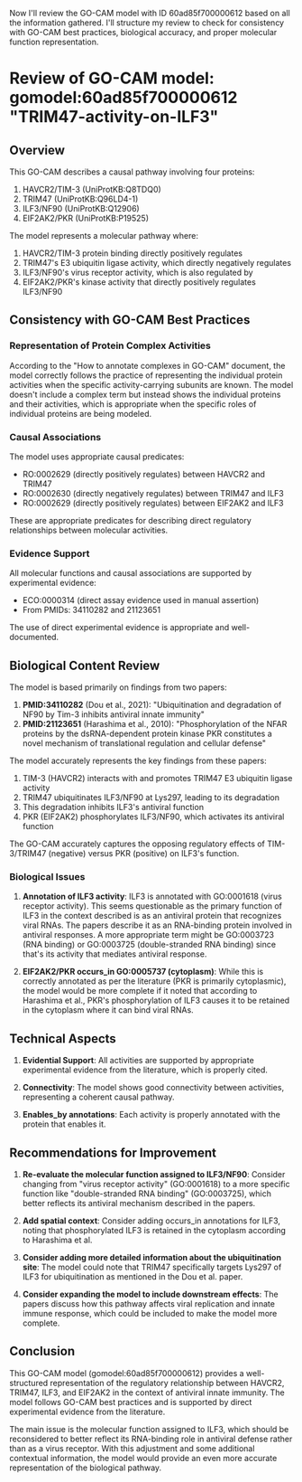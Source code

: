 Now I'll review the GO-CAM model with ID 60ad85f700000612 based on all the information gathered. I'll structure my review to check for consistency with GO-CAM best practices, biological accuracy, and proper molecular function representation.

# Review of GO-CAM model: gomodel:60ad85f700000612 "TRIM47-activity-on-ILF3"

## Overview

This GO-CAM describes a causal pathway involving four proteins:
1. HAVCR2/TIM-3 (UniProtKB:Q8TDQ0)
2. TRIM47 (UniProtKB:Q96LD4-1)
3. ILF3/NF90 (UniProtKB:Q12906)
4. EIF2AK2/PKR (UniProtKB:P19525)

The model represents a molecular pathway where:
1. HAVCR2/TIM-3 protein binding directly positively regulates
2. TRIM47's E3 ubiquitin ligase activity, which directly negatively regulates
3. ILF3/NF90's virus receptor activity, which is also regulated by
4. EIF2AK2/PKR's kinase activity that directly positively regulates ILF3/NF90

## Consistency with GO-CAM Best Practices

### Representation of Protein Complex Activities

According to the "How to annotate complexes in GO-CAM" document, the model correctly follows the practice of representing the individual protein activities when the specific activity-carrying subunits are known. The model doesn't include a complex term but instead shows the individual proteins and their activities, which is appropriate when the specific roles of individual proteins are being modeled.

### Causal Associations

The model uses appropriate causal predicates:
- RO:0002629 (directly positively regulates) between HAVCR2 and TRIM47 
- RO:0002630 (directly negatively regulates) between TRIM47 and ILF3
- RO:0002629 (directly positively regulates) between EIF2AK2 and ILF3

These are appropriate predicates for describing direct regulatory relationships between molecular activities.

### Evidence Support

All molecular functions and causal associations are supported by experimental evidence:
- ECO:0000314 (direct assay evidence used in manual assertion)
- From PMIDs: 34110282 and 21123651

The use of direct experimental evidence is appropriate and well-documented.

## Biological Content Review

The model is based primarily on findings from two papers:

1. **PMID:34110282** (Dou et al., 2021): "Ubiquitination and degradation of NF90 by Tim-3 inhibits antiviral innate immunity"
2. **PMID:21123651** (Harashima et al., 2010): "Phosphorylation of the NFAR proteins by the dsRNA-dependent protein kinase PKR constitutes a novel mechanism of translational regulation and cellular defense"

The model accurately represents the key findings from these papers:

1. TIM-3 (HAVCR2) interacts with and promotes TRIM47 E3 ubiquitin ligase activity
2. TRIM47 ubiquitinates ILF3/NF90 at Lys297, leading to its degradation
3. This degradation inhibits ILF3's antiviral function
4. PKR (EIF2AK2) phosphorylates ILF3/NF90, which activates its antiviral function

The GO-CAM accurately captures the opposing regulatory effects of TIM-3/TRIM47 (negative) versus PKR (positive) on ILF3's function.

### Biological Issues

1. **Annotation of ILF3 activity**: ILF3 is annotated with GO:0001618 (virus receptor activity). This seems questionable as the primary function of ILF3 in the context described is as an antiviral protein that recognizes viral RNAs. The papers describe it as an RNA-binding protein involved in antiviral responses. A more appropriate term might be GO:0003723 (RNA binding) or GO:0003725 (double-stranded RNA binding) since that's its activity that mediates antiviral response.

2. **EIF2AK2/PKR occurs_in GO:0005737 (cytoplasm)**: While this is correctly annotated as per the literature (PKR is primarily cytoplasmic), the model would be more complete if it noted that according to Harashima et al., PKR's phosphorylation of ILF3 causes it to be retained in the cytoplasm where it can bind viral RNAs.

## Technical Aspects

1. **Evidential Support**: All activities are supported by appropriate experimental evidence from the literature, which is properly cited.

2. **Connectivity**: The model shows good connectivity between activities, representing a coherent causal pathway.

3. **Enables_by annotations**: Each activity is properly annotated with the protein that enables it.

## Recommendations for Improvement

1. **Re-evaluate the molecular function assigned to ILF3/NF90**: Consider changing from "virus receptor activity" (GO:0001618) to a more specific function like "double-stranded RNA binding" (GO:0003725), which better reflects its antiviral mechanism described in the papers.

2. **Add spatial context**: Consider adding occurs_in annotations for ILF3, noting that phosphorylated ILF3 is retained in the cytoplasm according to Harashima et al.

3. **Consider adding more detailed information about the ubiquitination site**: The model could note that TRIM47 specifically targets Lys297 of ILF3 for ubiquitination as mentioned in the Dou et al. paper.

4. **Consider expanding the model to include downstream effects**: The papers discuss how this pathway affects viral replication and innate immune response, which could be included to make the model more complete.

## Conclusion

This GO-CAM model (gomodel:60ad85f700000612) provides a well-structured representation of the regulatory relationship between HAVCR2, TRIM47, ILF3, and EIF2AK2 in the context of antiviral innate immunity. The model follows GO-CAM best practices and is supported by direct experimental evidence from the literature.

The main issue is the molecular function assigned to ILF3, which should be reconsidered to better reflect its RNA-binding role in antiviral defense rather than as a virus receptor. With this adjustment and some additional contextual information, the model would provide an even more accurate representation of the biological pathway.